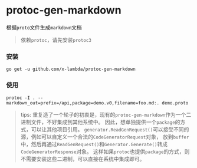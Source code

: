 # protoc-gen-markdown

根据`proto`文件生成`markdown`文档
> 依赖`protoc`，请先安装`protoc3`



### 安装
```shell
go get -u github.com/x-lambda/protoc-gen-markdown
```

### 使用
```shell
protoc -I . --markdown_out=prefix=/api,package=demo.v0,filename=foo.md:. demo.proto
```

> tips: 重复造了一个轮子的初衷是，现有的`protoc-gen-markdown`作为一个二进制文件，不好集成到其他系统中。
> 因此，想单独提供一个`package`的方式，可以让其他项目引用。
> `generator.ReadGenRequest()`可以接受不同的源，例如可以自定义一个合法的`CodeGeneratorRequest`对象，
> 放到`buffer`中，然后再通过`ReadGenRequest()`和`Generator.Generate()`转成`CodeGeneratorResponse`对象。
> 这样如果`protoc`也提供`package`的方式，则不需要安装这些二进制，可以直接在系统中集成即可。
